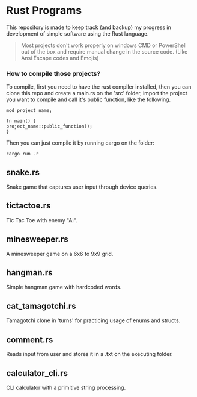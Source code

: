 # Rust Programs

This repository is made to keep track (and backup) my progress in development of simple software using the Rust language.

> Most projects don't work properly on windows CMD or PowerShell out of the box and require manual change in the source code. (Like Ansi Escape codes and Emojis)

### How to compile those projects?

To compile, first you need to have the rust compiler installed, then you can clone this repo and create a main.rs on the 'src' folder, import the project you want to compile and call it's public function, like the following.

    mod project_name;

    fn main() {
    project_name::public_function();
    }

Then you can just compile it by running cargo on the folder:

    cargo run -r

## snake.rs

Snake game that captures user input through device queries.

## tictactoe.rs

Tic Tac Toe with enemy "AI".

## minesweeper.rs

A minesweeper game on a 6x6 to 9x9 grid.

## hangman.rs

Simple hangman game with hardcoded words.

## cat_tamagotchi.rs

Tamagotchi clone in 'turns' for practicing usage of enums and structs.

## comment.rs

Reads input from user and stores it in a .txt on the executing folder.

## calculator_cli.rs

CLI calculator with a primitive string processing.
